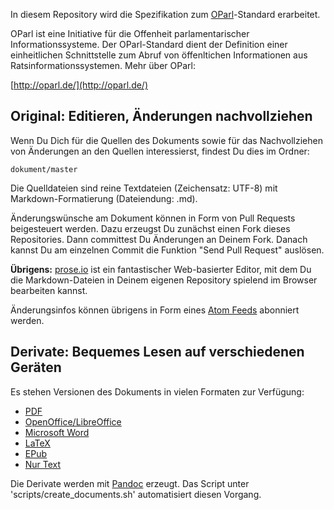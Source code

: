 In diesem Repository wird die Spezifikation zum [OParl](http://oparl.de/)-Standard erarbeitet.

OParl ist eine Initiative für die Offenheit parlamentarischer Informationssysteme. Der
OParl-Standard dient der Definition einer einheitlichen Schnittstelle zum Abruf von
öffenltichen Informationen aus Ratsinformationssystemen. Mehr über OParl:

  [http://oparl.de/](http://oparl.de/)


Original: Editieren, Änderungen nachvollziehen
----------------------------------------------

Wenn Du Dich für die Quellen des Dokuments sowie für das Nachvollziehen von Änderungen an den Quellen interessierst, findest Du dies im Ordner:

    dokument/master

Die Quelldateien sind reine Textdateien (Zeichensatz: UTF-8) mit Markdown-Formatierung (Dateiendung: .md).

Änderungswünsche am Dokument können in Form von Pull Requests beigesteuert werden. Dazu erzeugst Du zunächst einen Fork dieses Repositories. Dann committest Du Änderungen an Deinem Fork. Danach kannst Du am einzelnen Commit die Funktion "Send Pull Request" auslösen.

**Übrigens:** [prose.io](http://prose.io/) ist ein fantastischer Web-basierter Editor, mit dem Du die Markdown-Dateien in Deinem eigenen Repository spielend im Browser bearbeiten kannst.

Änderungsinfos können übrigens in Form eines [Atom Feeds](https://github.com/OParl/specs/commits/master.atom) abonniert werden.

Derivate: Bequemes Lesen auf verschiedenen Geräten
--------------------------------------------------

Es stehen Versionen des Dokuments in vielen Formaten zur Verfügung:

* [PDF](https://github.com/OParl/specs/blob/master/dokument/pdf/document.pdf?raw=true)
* [OpenOffice/LibreOffice](https://github.com/OParl/specs/blob/master/dokument/odt/document.odt?raw=true)
* [Microsoft Word](https://github.com/OParl/specs/blob/master/dokument/docx/document.docx?raw=true)
* [LaTeX](https://github.com/OParl/specs/blob/master/dokument/latex/document.tex?raw=true)
* [EPub](https://github.com/OParl/specs/blob/master/dokument/epub/document.epub?raw=true)
* [Nur Text](https://github.com/OParl/specs/blob/master/dokument/plain/document.txt?raw=true)

Die Derivate werden mit [Pandoc](http://johnmacfarlane.net/pandoc/) erzeugt. Das Script unter 'scripts/create_documents.sh' automatisiert diesen Vorgang.
